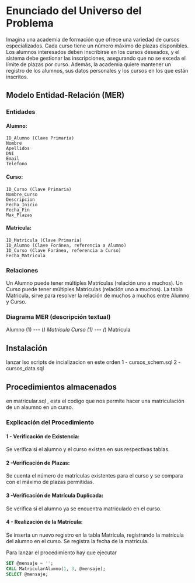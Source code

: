 # Enunciado del Universo del Problema
Imagina una academia de formación que ofrece una variedad de cursos especializados. Cada curso tiene un número máximo de plazas disponibles. Los alumnos interesados deben inscribirse en los cursos deseados, y el sistema debe gestionar las inscripciones, asegurando que no se exceda el límite de plazas por curso. Además, la academia quiere mantener un registro de los alumnos, sus datos personales y los cursos en los que están inscritos.

## Modelo Entidad-Relación (MER)

### Entidades

#### Alumno:
    ID_Alumno (Clave Primaria)
    Nombre
    Apellidos
    DNI
    Email
    Telefono
#### Curso:
    ID_Curso (Clave Primaria)
    Nombre_Curso
    Descripcion
    Fecha_Inicio
    Fecha_Fin
    Max_Plazas
#### Matricula:
    ID_Matricula (Clave Primaria)
    ID_Alumno (Clave Foránea, referencia a Alumno)
    ID_Curso (Clave Foránea, referencia a Curso)
    Fecha_Matricula

### Relaciones
Un Alumno puede tener múltiples Matrículas (relación uno a muchos).
Un Curso puede tener múltiples Matrículas (relación uno a muchos).
La tabla Matricula, sirve para resolver la relación de muchos a muchos entre Alumno y Curso.

### Diagrama MER (descripción textual)
Alumno (1) --- (*) Matricula
Curso (1) --- (*) Matricula

## Instalación

lanzar lso scripts de incializacion  en este orden
1 - cursos_schem.sql
2 - cursos_data.sql 

## Procedimientos almacenados

en matricular.sql , esta el codigo que nos permite hacer una matriculación de un alaumno en un curso.

### Explicación del Procedimiento
#### 1 - Verificación de Existencia:
Se verifica si el alumno y el curso existen en sus respectivas tablas.
#### 2 -Verificación de Plazas:
Se cuenta el número de matrículas existentes para el curso y se compara con el máximo de plazas permitidas.
#### 3 -Verificación de Matrícula Duplicada:
Se verifica si el alumno ya se encuentra matriculado en el curso.
#### 4 - Realización de la Matrícula:
Se inserta un nuevo registro en la tabla Matricula, registrando la matrícula del alumno en el curso.
Se registra la fecha de la matricula.


Para lanzar el procedimiento hay que ejecutar

```sql 
SET @mensaje = '';
CALL MatricularAlumno(1, 3, @mensaje);
SELECT @mensaje;
```





